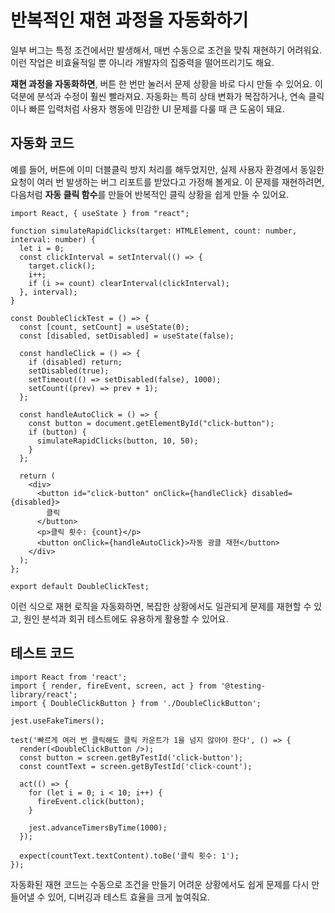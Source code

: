 # 반복적인 재현 과정을 자동화하기

일부 버그는 특정 조건에서만 발생해서, 매번 수동으로 조건을 맞춰 재현하기 어려워요. 이런 작업은 비효율적일 뿐 아니라 개발자의 집중력을 떨어뜨리기도 해요.

**재현 과정을 자동화하면**, 버튼 한 번만 눌러서 문제 상황을 바로 다시 만들 수 있어요. 이 덕분에 분석과 수정이 훨씬 빨라져요. 자동화는 특히 상태 변화가 복잡하거나, 연속 클릭이나 빠른 입력처럼 사용자 행동에 민감한 UI 문제를 다룰 때 큰 도움이 돼요.

## 자동화 코드

예를 들어, 버튼에 이미 더블클릭 방지 처리를 해두었지만, 실제 사용자 환경에서 동일한 요청이 여러 번 발생하는 버그 리포트를 받았다고 가정해 볼게요. 이 문제를 재현하려면, 다음처럼 **자동 클릭 함수**를 만들어 반복적인 클릭 상황을 쉽게 만들 수 있어요.

```tsx 3,4,5,6,7,8,9,10,26
import React, { useState } from "react";

function simulateRapidClicks(target: HTMLElement, count: number, interval: number) {
  let i = 0;
  const clickInterval = setInterval(() => {
    target.click();
    i++;
    if (i >= count) clearInterval(clickInterval);
  }, interval);
}

const DoubleClickTest = () => {
  const [count, setCount] = useState(0);
  const [disabled, setDisabled] = useState(false);

  const handleClick = () => {
    if (disabled) return;
    setDisabled(true);
    setTimeout(() => setDisabled(false), 1000);
    setCount((prev) => prev + 1);
  };

  const handleAutoClick = () => {
    const button = document.getElementById("click-button");
    if (button) {
      simulateRapidClicks(button, 10, 50);
    }
  };

  return (
    <div>
      <button id="click-button" onClick={handleClick} disabled={disabled}>
        클릭
      </button>
      <p>클릭 횟수: {count}</p>
      <button onClick={handleAutoClick}>자동 광클 재현</button>
    </div>
  );
};

export default DoubleClickTest;

```

이런 식으로 재현 로직을 자동화하면, 복잡한 상황에서도 일관되게 문제를 재현할 수 있고, 원인 분석과 회귀 테스트에도 유용하게 활용할 수 있어요.

## 테스트 코드

```tsx 7
import React from 'react';
import { render, fireEvent, screen, act } from '@testing-library/react';
import { DoubleClickButton } from './DoubleClickButton';

jest.useFakeTimers();

test('빠르게 여러 번 클릭해도 클릭 카운트가 1을 넘지 않아야 한다', () => {
  render(<DoubleClickButton />);
  const button = screen.getByTestId('click-button');
  const countText = screen.getByTestId('click-count');

  act(() => {
    for (let i = 0; i < 10; i++) {
      fireEvent.click(button);
    }

    jest.advanceTimersByTime(1000);
  });

  expect(countText.textContent).toBe('클릭 횟수: 1');
});
```

자동화된 재현 코드는 수동으로 조건을 만들기 어려운 상황에서도 쉽게 문제를 다시 만들어낼 수 있어, 디버깅과 테스트 효율을 크게 높여줘요.
